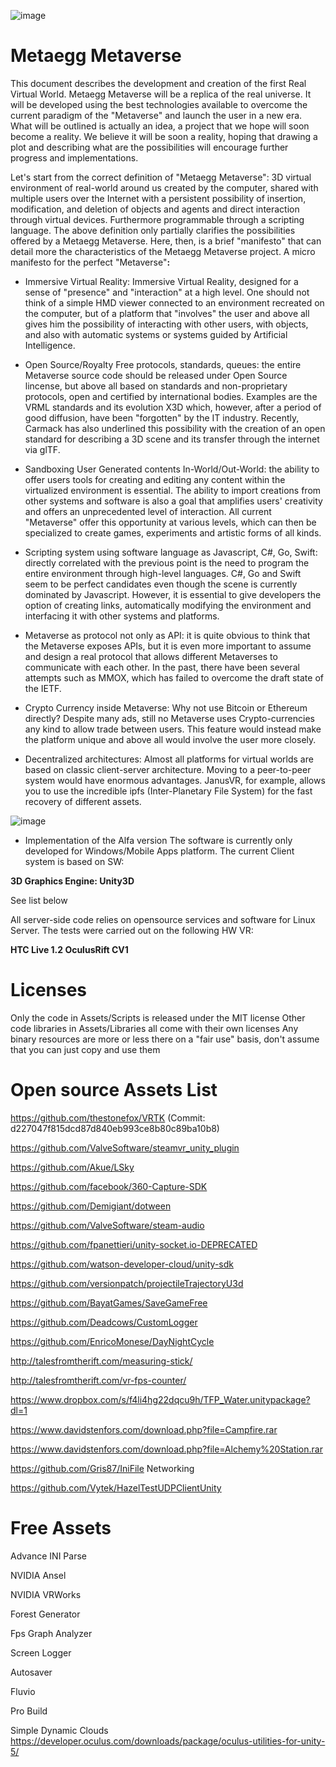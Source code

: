 
![image](https://user-images.githubusercontent.com/97986424/152596223-bf579cce-c583-4109-bfe2-b9b495d262b5.png)


# Metaegg Metaverse
This document describes the development and creation of the first Real Virtual World. Metaegg Metaverse will be a replica of the real universe. It will be developed using the best technologies available to overcome the current paradigm of the "Metaverse" and launch the user in a new era. What will be outlined is actually an idea, a project that we hope will soon become a reality. We believe it will be soon a reality, hoping that drawing a plot and describing what are the possibilities will encourage further progress and implementations.

Let's start from the correct definition of "Metaegg Metaverse": 3D  virtual environment of real-world around us created by the computer, shared with multiple users over the Internet with a persistent possibility of insertion, modification, and deletion of objects and agents and direct interaction through virtual devices. Furthermore programmable through a scripting language. The above definition only partially clarifies the possibilities offered by a Metaegg Metaverse. Here, then, is a brief "manifesto" that can detail more the characteristics of the Metaegg Metaverse project. A micro manifesto for the perfect "Metaverse"**:**

- Immersive Virtual Reality: Immersive Virtual Reality, designed for a sense of "presence" and "interaction" at a high level. One should not think of a simple HMD viewer connected to an environment recreated on the computer, but of a platform that "involves" the user and above all gives him the possibility of interacting with other users, with objects, and also with automatic systems or systems guided by Artificial Intelligence.

- Open Source/Royalty Free protocols, standards, queues: the entire Metaverse source code should be released under Open Source lincense, but above all based on standards and non-proprietary protocols, open and certified by international bodies. Examples are the VRML standards and its evolution X3D which, however, after a period of good diffusion, have been "forgotten" by the IT industry. Recently, Carmack has also underlined this possibility with the creation of an open standard for describing a 3D scene and its transfer through the internet via glTF.

- Sandboxing User Generated contents In-World/Out-World: the ability to offer users tools for creating and editing any content within the virtualized environment is essential. The ability to import creations from other systems and software is also a goal that amplifies users' creativity and offers an unprecedented level of interaction. All current "Metaverse" offer this opportunity at various levels, which can then be specialized to create games, experiments and artistic forms of all kinds.

- Scripting system using software language as Javascript, C#, Go, Swift: directly correlated with the previous point is the need to program the entire environment through high-level languages. C#, Go and Swift seem to be perfect candidates even though the scene is currently dominated by Javascript. However, it is essential to give developers the option of creating links, automatically modifying the environment and interfacing it with other systems and platforms.

- Metaverse as protocol not only as API: it is quite obvious to think that the Metaverse exposes APIs, but it is even more important to assume and design a real protocol that allows different Metaverses to communicate with each other. In the past, there have been several attempts such as MMOX, which has failed to overcome the draft state of the IETF.

- Crypto Currency inside Metaverse: Why not use Bitcoin or Ethereum directly? Despite many ads, still no Metaverse uses Crypto-currencies any kind to allow trade between users. This feature would instead make the platform unique and above all would involve the user more closely.

- Decentralized architectures: Almost all platforms for virtual worlds are based on classic client-server architecture. Moving to a peer-to-peer system would have enormous advantages. JanusVR, for example, allows you to use the incredible ipfs (Inter-Planetary File System) for the fast recovery of different assets.

![image](https://user-images.githubusercontent.com/97986424/152596275-f0221c32-38f3-4ba9-8470-5f3764104667.png)


- Implementation of the Alfa version The software is currently only developed for Windows/Mobile Apps platform. The current Client system is based on SW:

**3D Graphics Engine: Unity3D**

See list below

All server-side code relies on opensource services and software for Linux Server. The tests were carried out on the following HW VR:

**HTC Live 1.2
OculusRift CV1**

# Licenses
Only the code in Assets/Scripts is released under the MIT license
Other code libraries in Assets/Libraries all come with their own licenses
Any binary resources are more or less there on a "fair use" basis, don't assume that you can just copy and use them

# Open source Assets List
https://github.com/thestonefox/VRTK (Commit: d227047f815dcd87d840eb993ce8b80c89ba10b8)

https://github.com/ValveSoftware/steamvr_unity_plugin

https://github.com/Akue/LSky

https://github.com/facebook/360-Capture-SDK

https://github.com/Demigiant/dotween

https://github.com/ValveSoftware/steam-audio

https://github.com/fpanettieri/unity-socket.io-DEPRECATED

https://github.com/watson-developer-cloud/unity-sdk

https://github.com/versionpatch/projectileTrajectoryU3d

https://github.com/BayatGames/SaveGameFree

https://github.com/Deadcows/CustomLogger

https://github.com/EnricoMonese/DayNightCycle

http://talesfromtherift.com/measuring-stick/

http://talesfromtherift.com/vr-fps-counter/

https://www.dropbox.com/s/f4li4hg22dqcu9h/TFP_Water.unitypackage?dl=1

https://www.davidstenfors.com/download.php?file=Campfire.rar

https://www.davidstenfors.com/download.php?file=Alchemy%20Station.rar

https://github.com/Gris87/IniFile Networking

https://github.com/Vytek/HazelTestUDPClientUnity

# Free Assets
Advance INI Parse

NVIDIA Ansel

NVIDIA VRWorks

Forest Generator

Fps Graph Analyzer

Screen Logger

Autosaver

Fluvio

Pro Build

Simple Dynamic Clouds
https://developer.oculus.com/downloads/package/oculus-utilities-for-unity-5/
